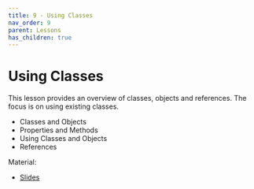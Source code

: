 ```yaml
---
title: 9 - Using Classes
nav_order: 9
parent: Lessons
has_children: true
---
```


# Using Classes

This lesson provides an overview of classes, objects and references.
The focus is on using existing classes.

- Classes and Objects
- Properties and Methods
- Using Classes and Objects
- References

Material:
- [Slides](https://drive.google.com/open?id=10grg-OJhOq_yh1vmNeYtcibHmyh4m5B-x_4HwNiSMDA)
